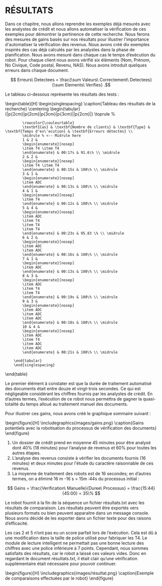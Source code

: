 # RÉSULTATS

Dans ce chapitre, nous allons reprendre les exemples déjà mesurés avec les analystes de crédit et nous allons automatiser la vérification de ces exemples pour démontrer la pertinence de cette recherche. Nous ferons des mesures de gains basés sur nos résultats pour illustrer l'importance d'automatiser la vérification des revenus.
Nous avons créé dix exemples inspirés des cas déjà calculés par les analystes dans la phase de planification. Nous avons mesuré dans chaque cas le temps d’exécution du robot. Pour chaque client nous avons vérifié six éléments (Nom, Prénom, No Civique, Code postal, Revenu, NAS). Nous avons introduit quelques erreurs dans chaque document.

$$ Erreurs\ Detectees = \frac{\sum Valeurs\ Correctement\ Detectees}{\sum Elements\  Verifies} .$$

Le tableau ci-dessous représente les résultats des tests :

\begin{table}[H]
\begin{singlespacing}
\caption{Tableau des résultats de la recherche} 			\centering
		\begin{tabular}{|p{2cm}|p{2cm}|p{3cm}|p{3cm}||p{2cm}|}
			\toprule %

			\rowcolor{\couleurtable}
			\textbf{Cas} & \textbf{Nombre de clients} & \textbf{Type} & \textbf{Temps d'ex\'ecution} & \textbf{Erreurs détectés} \\
			\midrule % <-- Midrule here
			1 &	2 & 
			\begin{enumerate}[nosep]  
			\item T4 \item T4
			\end{enumerate} & 00:17s & 91.6\% \\ \midrule    	
			2 & 2 & 
			\begin{enumerate}[nosep]
			\item T4 \item T4
			\end{enumerate} & 00:15s & 100\% \\ \midrule
			3 & 1 & 
			\begin{enumerate}[nosep]
			\item ADC
			\end{enumerate} & 00:13s & 100\% \\ \midrule
			4 & 1 & 
			\begin{enumerate}[nosep]
			\item T4
			\end{enumerate} & 00:12s & 100\% \\ \midrule
			5 & 4 & 
			\begin{enumerate}[nosep]
			\item ADC
			\item T4
			\item T4
			\item T4
			\end{enumerate} & 00:23s & 95.83 \% \\ \midrule
			6 & 2 & 
			\begin{enumerate}[nosep]
			\item ADC
			\item ADC
			\end{enumerate} & 00:16s & 100\% \\ \midrule
			7 & 1 & 
			\begin{enumerate}[nosep]
			\item ADC
			\end{enumerate} & 00:13s & 100\% \\ \midrule
			8 & 3 & 
			\begin{enumerate}[nosep]
			\item ADC
			\item T4
			\item T4
			\end{enumerate} & 00:19s & 100\% \\ \midrule
			9 & 3 & 
			\begin{enumerate}[nosep]
			\item ADC
			\item ADC
			\item ADC			
			\end{enumerate} & 00:18s & 100\% \\ \midrule
			10 & 4 & 
			\begin{enumerate}[nosep]
			\item ADC
			\item T4
			\item ADC
			\item ADC
			\end{enumerate} & 00:21s & 100\% \\ \midrule
		
		\end{tabular}
		\end{singlespacing}		
\end{table}

Le premier élément à constater est que la durée de traitement automatisé des documents était entre douze et vingt-trois secondes. Ce qui est négligeable considérant les chiffres fournis par les analystes de crédit. En d’autres termes, l’exécution de ce robot nous permettra de gagner la quasi-totalité du temps alloué au traitement manuel des documents.

Pour illustrer ces gains, nous avons créé le graphique sommaire suivant :

\begin{figure}[H]
  \includegraphics{images/gains.png}
  \caption{Gains potentiels avec la robotisation du processus de vérification des documents}
\end{figure}

1. Un dossier de crédit prend en moyenne 45 minutes pour être analysé dont 40% (18 minutes) pour l’analyse de revenus et 60% pour toutes les autres étapes.
2. L’analyse des revenus consiste à vérifier les documents fournis (16 minutes) et deux minutes pour l'étude du caractère raisonnable de ces revenus. 
3. La moyenne de traitement des robots est de 16 secondes; en d’autres termes, on a éliminé 16 m -16 s = 15m :44s du processus initial :

$$ Gains = \frac{Verification\ Manuelle}{Duree\ Processus} = \frac{15:44}{45:00} = 35\%  $$

Le robot fournit à la fin de la séquence un fichier résultats.txt avec les résultats de comparaison.
Les résultats peuvent être exportés vers plusieurs formats ou bien peuvent apparaitre dans un message console. Nous avons décidé de les exporter dans un fichier texte pour des raisons d’efficacité.

Les cas 2 et 5 n’ont pas eu un score parfait lors de l’exécution.  Cela est dû à une modification dans la taille de police utilisé pour fabriquer les T4. Le module de lecture intelligent ne permettait pas une bonne lecture des chiffres avec une police inférieure à 7 points. Cependant, nous sommes satisfaits des résultats, car le robot a laissé ces valeurs vides. Donc en regardant le document résultats.txt, il était clair qu’une vérification supplémentaire était nécessaire pour pouvoir continuer.

\begin{figure}[H]
  \includegraphics{images/résultat.png}
  \caption{Exemple de comparaisons effectuées par le robot}
\end{figure}